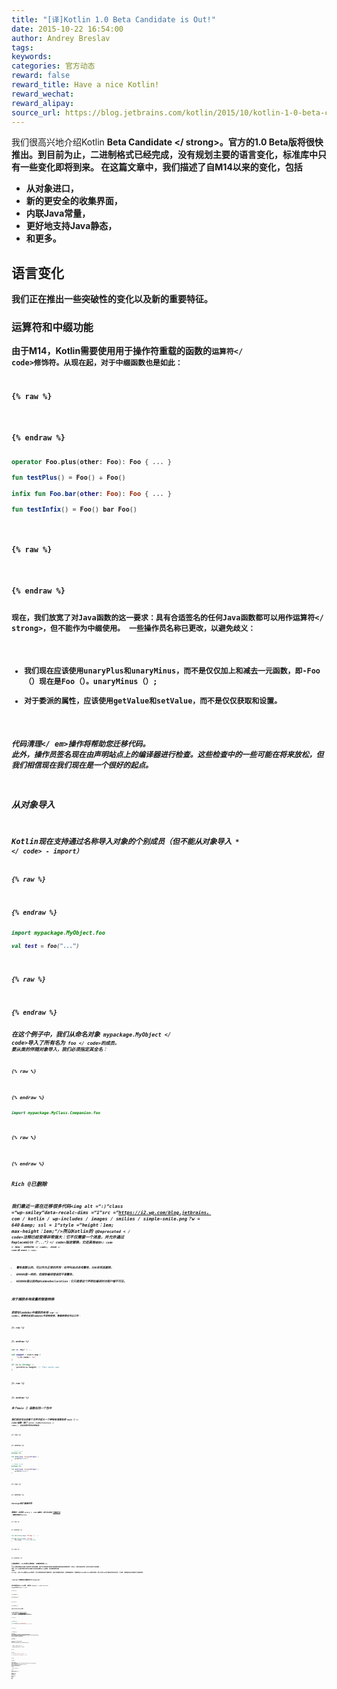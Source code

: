 ```yaml
---
title: "[译]Kotlin 1.0 Beta Candidate is Out!"
date: 2015-10-22 16:54:00
author: Andrey Breslav
tags:
keywords:
categories: 官方动态
reward: false
reward_title: Have a nice Kotlin!
reward_wechat:
reward_alipay:
source_url: https://blog.jetbrains.com/kotlin/2015/10/kotlin-1-0-beta-candidate-is-out/
---
```


我们很高兴地介绍Kotlin <strong> Beta Candidate </ strong>。官方的1.0 Beta版将很快推出。到目前为止，二进制格式已经完成，没有规划主要的语言变化，标准库中只有一些变化即将到来。
在这篇文章中，我们描述了自M14以来的变化，包括

* 从对象进口，
* 新的更安全的收集界面，
* 内联Java常量，
* 更好地支持Java静态，
* 和更多。

## 语言变化

我们正在推出一些突破性的变化以及新的重要特征。
### 运算符和中缀功能

由于M14，Kotlin需要使用用于操作符重载的函数的<code>运算符</ code>修饰符。从现在起，对于中缀函数也是如此：

{% raw %}
<p></p>
{% endraw %}

```kotlin
operator Foo.plus(other: Foo): Foo { ... }
 
fun testPlus() = Foo() + Foo()
 
infix fun Foo.bar(other: Foo): Foo { ... }
 
fun testInfix() = Foo() bar Foo()
 
```

{% raw %}
<p></p>
{% endraw %}

现在，我们放宽了对Java函数的这一要求：具有合适签名的任何Java函数都可以用作运算符</ strong>，但不能作为中缀使用。
一些操作员名称已更改，以避免歧义：

* 我们现在应该使用unaryPlus和unaryMinus，而不是仅仅加上和减去一元函数，即-Foo（）现在是Foo（）。unaryMinus（）;
* 对于委派的属性，应该使用getValue和setValue，而不是仅仅获取和设置。

<em>代码清理</ em>操作将帮助您迁移代码。
此外，操作员签名现在由声明站点上的编译器进行检查。这些检查中的一些可能在将来放松，但我们相信现在我们现在是一个很好的起点。
### 从对象导入

Kotlin现在支持通过名称导入对象的个别成员（但不能从对象导入<code> * </ code>  -  import）

{% raw %}
<p></p>
{% endraw %}

```kotlin
import mypackage.MyObject.foo
 
val test = foo("...")
 
```

{% raw %}
<p></p>
{% endraw %}

在这个例子中，我们从命名对象<code> mypackage.MyObject </ code>导入了所有名为<code> foo </ code>的成员。
要从类的伴随对象导入，我们必须指定其全名：

{% raw %}
<p></p>
{% endraw %}

```kotlin
import mypackage.MyClass.Companion.foo
 
```

{% raw %}
<p></p>
{% endraw %}

### Rich @已删除

我们最近一直在迁移很多代码<img alt =“:)”class =“wp-smiley”data-recalc-dims =“1”src =“https://i2.wp.com/blog.jetbrains。 com / kotlin / wp-includes / images / smilies / simple-smile.png？w = 640＆amp; ssl = 1“style =”height：1em; max-height：1em;“/>所以Kotlin的<code> @Deprecated < / code>注释已经变得非常强大：它不仅需要一个消息，并允许通过<code> ReplaceWith（“...”）</ code>指定替换，它还具有<code>级别</ code > now：<code> WARNING </ code>，<code> ERROR </ code>或<code> HIDDEN </ code>。

* 警告是默认的，可以作为正常的弃用：在呼叫站点会有警告，IDE会将其删除，
* ERROR是一样的，但报告编译错误而不是警告，
* HIDDEN是以前的@HiddenDeclaration：它只是使这个声明在编译时对客户端不可见。

### 用于捕获本地变量的智能转换

即使在lambdas中捕获的本地<code> var </ code>，即使在这些lambdas中没有突变，智能转换也可以工作：

{% raw %}
<p></p>
{% endraw %}

```kotlin
var a: Any? = ...
 
val mapped = users.map {
    "${it.name}: $a"
}
 
if (a is String) {
    println(a.length) // This works now
}
 
```

{% raw %}
<p></p>
{% endraw %}

### 多个main（）函数在同一个包中

我们现在可以在每个文件中定义一个带有标准签名的<code> main（）</ code>函数（除了<code> @file：JvmMultileClass </ code>）。这在实验代码时非常有用：

{% raw %}
<p></p>
{% endraw %}

```kotlin
// FILE: a.kt
package foo
 
fun main(args: Array<String>) {
    println("a.kt")
}
 
// FILE: b.kt
package foo
 
fun main(args: Array<String>) {
    println("b.kt")
}
 
```

{% raw %}
<p></p>
{% endraw %}

### Varargs和扩展操作符

要概述：在调用<code> vararg </ code>函数时，我们可以使用 [传播操作员](https://kotlinlang.org/docs/reference/functions.html#variable-number-of-arguments-varargs)  将数组转换为vararg：

{% raw %}
<p></p>
{% endraw %}

```kotlin
fun foo(vararg args: String) { ... }
 
fun bar(vararg args: String) {
    foo(*args) // spread operator
}
 
```

{% raw %}
<p></p>
{% endraw %}

<em>扩展运算符</ em>的语义已被修复，以便始终保证<code> foo </ code>看到的数组不会被“外部世界”修改或观察。我们可以假设每次使用扩展运算符时都会做出防御性拷贝（实际上，稍后可能会实现一些优化来减少内存流量）。
因此，Kotlin图书馆的作者可以依赖于安全地存储的vararg数组，而无需防御性复制
<strong>注意</ strong>：当Kotlin函数从java调用时，由于没有使用任何扩展操作符，因此不能满足此保证。这意味着如果一个函数旨在从Java和Kotlin两者中使用，那么它的Java客户端的合同应该包含一个注释，该数组应该在传递给它之前被复制。
### “sparam”注释目标已重命名为“setparam”

要注释属性的setter参数，请使用<code> setparam </ code> use-site target而不是<code> sparam </ code>：

{% raw %}
<p></p>
{% endraw %}

```kotlin
@setparam:Inject
var foo: Foo = ...
 
```

{% raw %}
<p></p>
{% endraw %}

### @UnsafeVariance注释

有时我们需要压制 [申报站点方差检查](https://kotlinlang.org/docs/reference/generics.html#declaration-site-variance)  在我们的课上例如，为了使<code> Set.contains </ code>类型安全，同时保持只读集合变量，我们必须这样做：

{% raw %}
<p></p>
{% endraw %}

```kotlin
interface Set<out E> : Collection<E> {
    fun contains(element: @UnsafeVariance E): Boolean
}
 
```

{% raw %}
<p></p>
{% endraw %}

这对<code>包含</ code>的实现者负有一定的责任，因为通过这个检查可以抑制<code>元素</ code>的实际类型在运行时可能是任何东西，但有时候需要实现方便的签名。详细了解下面的集合的类型安全性。
因此，为此，我们为类型引入了<code> @UnsafeVariance </ code>注释。这是故意长时间，并突出警告再次滥用它。
### 杂项检查和限制

增加了许多支票，其中一些限制可能会在以后解除。
<strong>键入参数声明</ strong>。我们决定限制类型参数声明的语法，以便所有这样的声明是一致的，所以

* 有趣的foo <T>（）已被弃用，有利于fun <T> foo（）：
* 类型参数的所有约束都应在“where”或“<...>”内部出现：


{% raw %}
<p></p>
{% endraw %}

```kotlin
fun <T: Any> foo() {} // OK
fun <T> foo() where T: Serializable, T: Comparable<T> {} // OK
 
fun <T: Serializable> foo() where T: Comparable<T> {} // Forbidden
 
```

{% raw %}
<p></p>
{% endraw %}

<strong>数组的动态类型检查</ strong>。数组元素类型在Java中被引用，但是它们的Kotlin特定属性（如可空性）不是。因此，我们删除了允许像<code> a为Array＆lt; String＆gt; </ code>的检查的数组的特殊处理，现在数组作为所有其他通用类工作：我们可以检查<code> a是Array * ; </ code>和像<code> a的转换像Array＆lt; String＆gt; </ code>被标记为未选中。我们添加了一个特定于JVM的函数<code> isArrayOf＆lt; T＆gt;（）</ code>，以确定给定的数组可以包含Java </ em>中的<code> T </ code> <em>类型的元素：

{% raw %}
<p></p>
{% endraw %}

```kotlin
    val a: Any? = ...
 
    if (a is Array<*> && a.isArrayOf<String>()) {
        println((a as Array<String>)[0])
    }
 
```

{% raw %}
<p></p>
{% endraw %}

<strong>委派属性</ strong>。委托属性的约定现在在<code> getValue </ code>和<code> setValue </ code>中使用<code> KProperty * *＆gt; </ code>而不是<code> PropertyMetadata </ code>

{% raw %}
<p></p>
{% endraw %}

```kotlin
fun Foo.getValue(thisRef: Bar, property: KProperty<*>): Baz? {
    return myMap[property.name]
}
 
```

{% raw %}
<p></p>
{% endraw %}

代码清理</ em>将帮助您进行迁移。
<strong>可调用引用</ strong>。现在禁止使用<code> :: </ code>的一些用法，稍后在实现绑定引用时启用。最值得注意的是，当<code> foo </ code>是类的成员时，现在不应该使用<code> :: foo </ code>应该使用<code> MyClass :: foo </ code>。对对象成员的引用也暂时不受支持（它们也将作为绑定引用）。我们可以暂时使用lambdas作为解决方法。
<strong> If-expressions </ strong>。当<code> if </ code>用作表达式时，通过要求<code> else </ code> <code> if </ code>和<code>时统一了<code>的语义。

{% raw %}
<p></p>
{% endraw %}

```kotlin
val foo = if (cond) bar // ERROR: else is required
 
```

{% raw %}
<p></p>
{% endraw %}

<strong>不返回函数</ strong>。当一个函数知道抛出一个异常或循环永远，它的返回类型可能是<code> Nothing </ code>，这意味着它永远不会正常返回。为了使工具更智能，我们要求这些函数始终显式指定其返回类型：

{% raw %}
<p></p>
{% endraw %}

```kotlin
fun foo() = throw MyException() // Must specify return type explicitly
 
fun bar(): Nothing = throw MyException() // OK
fun baz() { throw MyExcepion() } // OK
fun goo(): Goo { throw MyExcepion() } // OK
 
```

{% raw %}
<p></p>
{% endraw %}

这是一个警告，在我们使用<em>代码清理</ em>迁移我们的代码后，这些警告会被提升为错误
<strong>可见性检查</ strong>被限制，例如，公共声明不能公开本地，私有或内部类型。访问内部声明在编译器以及IDE中进行检查;
查看更多 [这里](https://github.com/JetBrains/kotlin/releases/tag/build-1.0.0-beta-1038) 。
## 集合

该版本的主要变化是我们已经清理了集合和其他核心API，例如，<code> size </ code>现在是一个属性，<code>包含</ code>是类型安全的：它需要<code> E </ code>而不是<code> Any？</ code>。这是使图书馆感觉像Kotlin一样保持与Java兼容的重大努力。这背后有相当多的编译器魔法，但是我们对结果感到满意。
例：

{% raw %}
<p></p>
{% endraw %}

```kotlin
val strs = setOf("1", "abc")
 
if (1 in strs) { // 'strs' is a set of strings, can't contain an Int
    println("No!")
}
 
```

{% raw %}
<p></p>
{% endraw %}

类似的代码在Java中起作用，因为<code> Set＆lt; E＆gt; .contains </ code>（</ code>中的<code>被编译为）需要<code> Object </ code>，而不是<code> / code>，集合的元素类型。这被证明是容易出错的，所以我们决定让Kotlin收集接口更安全（同时保持与Java集合的完全兼容性）。因此，我们的<code>包含</ code>需要一个<code> E </ code>，上面的例子在Kotlin中是不正确的。
目前，Kotlin编译器在上述示例中报告了</ code>中的<code>的弃用警告，因为我们在标准库中提供了过渡扩展功能，以帮助每个人迁移，但是很快这将是一个错误。 <em>代码清理</ em>是我们的朋友：它将用<code> strs.containsRaw（1）</ code>替换strs </ code>中的<code> 1。 <code> containsRaw </ code>是标准库中的一个新功能，当我们真正需要</ em>类似Java的行为时，我们可以使用它们：我们可以使用< code> containsRaw </ code>。
底线：

* Collection.contains，Map.get和其他一些收集方法现在更安全;
* 我们可以使用containsRaw，getRaw等获取无类型的行为;
* Collection.size，Array.size，String.length，Map.Entry.key等现在属性;
* List.remove（Int）已重命名为removeAt（int），以避免与按照项目而不是索引删除的List <Int> .remove发生冲突。
* 代码清理将迁移所有代码。

所有正常的Java集合都可以正常工作：编译器知道如何在一个<code> java.util.ArrayList </ code>上找到一个“属性”<code> size </ code>。
## Java互操作

有很多重要的变化涉及到Kotlin声明如何从Java可见，反之亦然。
### 在库中定义的常量内联

从现在开始，我们在库中引入了Java常量（原始和String类型的公共静态final字段）。这将有助于Android开发人员遇到API不兼容：

{% raw %}
<p></p>
{% endraw %}

```kotlin
if (Build.VERSION.SDK_INT >= Build.VERSION_CODES.LOLLIPOP) { ... }
 
```

{% raw %}
<p></p>
{% endraw %}

现在可以在Android运行时的任何版本上工作（用于在比Lollipop小的运行时崩溃）。
### 较小的运行时间

我们只是从那里开始，但是为减少<code> kotlin-runtime </ code>库的大小而开发的工作基础。现在它比现在的M14只有200K，但是我们做的更多的事情要做的更少（不会破坏兼容性）。
### 静态方法，字段和类

Kotlin现在对Java静态非常友好：

* 我们可以在其Kotlin子类的Java类中使用继承的嵌套类，静态方法和字段;
* 我们可以通过子类名称访问继承的Java静态方法和字段：SubClass.SUPER_CLASS_CONSTANT;
* 我们可以从Kotlin子类中访问超类的伴侣对象的成员;
* 但唯一的限定名称一个类可以访问的是它的规范名称，即我们不能说SubClass.SupersInnerClass。

这关闭了我们过去使用的大型继承框架（如Android）的许多问题。
### 接口继承规则与Java 8兼容

为了使Kotlin面向未来，我们添加了一些符合Java 8的要求，以便能够以后将Kotlin接口中的函数体编译为Java默认方法。
在某些情况下，它会导致Kotlin需要比以前更加明确的覆盖，可惜的是，不能在接口中实现<code> Any </ code>的方法（这在Java 8中不起作用）。
旁注：接口方法的默认实现可以从Java访问，作为<code> MyIntf.DefaultImpls </ code>的静态成员。
### 布鲁塞尔更方便的吸气剂名称

例如，当Kotlin中的一个属性被命名为<code> isValid </ code>时，它的Java getter现在将是<code> isValid（）</ code>而不是<code> getIsVaild（）</ code>。
### @JvmField和对象

我们已经制定了生成纯字段的策略（而不是获取/设置对）更可预测：从现在开始，只注释为<code> @JvmField </ code>，<code> lateinit </ code>或<code> const </ code>作为字段公开给Java客户端。旧版本使用启发式方法，无条件地在对象中创建静态字段，这违反了我们默认情况下具有兼容二进制兼容性的API的初始设计目标。
此外，单例实例现在可以通过名称<code> INSTANCE </ code>（而不是<code> INSTANCE $ </ code>）访问。
我们不得不禁止在接口中使用<code> @JvmField </ code>，因为我们不能保证正确的初始化语义。
### Int是可序列化的

现在，类型<code> Int </ code>和其他基本类型是JVM上的<code> Serializable </ code>。这应该有助于许多框架。
### 没有“包立面”

类似于<code> KotlinPackage </ code>等等已经不见了。我们已经完成了转换到新的类文件布局，以前不推荐使用的“程序包外观”现在已被删除。使用<code> FileNameKt </ code>和/或<code> @file：JvmName </ code>（使用可选的<code> @file：JvmMultifileClass </ code>）。
### 内部现在已经被破坏了

由于Java没有<code>内部</ code>可见性（但是），我们必须调整<code>内部</ code>声明的名称，以避免在从另一个模块扩展类时，覆盖中出现意外的冲突。在技​​术上，内部成员可用于Java客户端，但是它们看起来很丑，这是我们可以为图书馆进化的可预测性支付的最低价格。
### 其他贬低和限制


* @Synchronized和@Volatile不适用于抽象声明;
* 作为摆脱外部注释的最后一步，@KotlinSignature已被弃用，将被删除;
* 参数包含Nothing的通用类型现在将被编译为原始Java类型，因为Java没有“Nothing”的正确对应项;

## IDE更改


* 现在，参数信息几乎无处不在，包括括号，这个和超级调用

